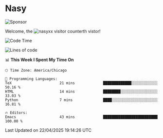 # Nasy

<!--
<p align="center">
<img height="200" src="https://github-readme-stats.vercel.app/api?username=nasyxx&count_private=true&show_icons=true&theme=dracula&include_all_commits=true"/>
<img height="200" src="https://github-readme-stats.vercel.app/api/top-langs/?username=nasyxx&theme=dracula&hide=html,jupyter+notebook&count_private=true&show_icons=true"/>
</p>

  
----------------
-->

![Sponsor](https://img.shields.io/static/v1.svg?label=Sponsor&message=%E2%9D%A4&logo=GitHub&style=flat&color=pink)
 
Welcome, the ![nasyxx visitor counter](https://count.getloli.com/get/@nasyxx?theme=rule34)th vistor!
 
<!--START_SECTION:waka-->
![Code Time](http://img.shields.io/badge/Code%20Time-4%2C742%20hrs%2020%20mins-blue)

![Lines of code](https://img.shields.io/badge/From%20Hello%20World%20I%27ve%20Written-6.3%20million%20lines%20of%20code-blue)

📊 **This Week I Spent My Time On** 

```text
🕑︎ Time Zone: America/Chicago

💬 Programming Languages: 
TeX                      21 mins             █████████████░░░░░░░░░░░░   50.16 % 
HTML                     14 mins             ████████░░░░░░░░░░░░░░░░░   33.03 % 
Python                   7 mins              ████░░░░░░░░░░░░░░░░░░░░░   16.81 % 

🔥 Editors: 
Emacs                    43 mins             █████████████████████████   100.00 % 
```


 Last Updated on 22/04/2025 19:14:26 UTC
<!--END_SECTION:waka-->

<!-- ![visitors](https://visitor-badge.laobi.icu/badge?page_id=nasyxx.nasyxx) -->
